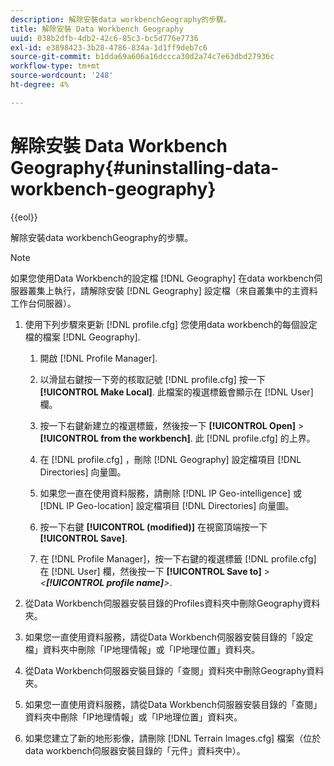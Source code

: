 ```yaml
---
description: 解除安裝data workbenchGeography的步驟。
title: 解除安裝 Data Workbench Geography
uuid: 038b2dfb-4db2-42c6-85c3-bc5d776e7736
exl-id: e3898423-3b28-4786-834a-1d1ff9deb7c6
source-git-commit: b1dda69a606a16dccca30d2a74c7e63dbd27936c
workflow-type: tm+mt
source-wordcount: '248'
ht-degree: 4%

---
```


# 解除安裝 Data Workbench Geography{#uninstalling-data-workbench-geography}

{{eol}}

解除安裝data workbenchGeography的步驟。

>[!NOTE]
>
>如果您使用Data Workbench的設定檔 [!DNL Geography] 在data workbench伺服器叢集上執行，請解除安裝 [!DNL Geography] 設定檔（來自叢集中的主資料工作台伺服器）。

1. 使用下列步驟來更新 [!DNL profile.cfg] 您使用data workbench的每個設定檔的檔案 [!DNL Geography].

   1. 開啟 [!DNL Profile Manager].
   1. 以滑鼠右鍵按一下旁的核取記號 [!DNL profile.cfg] 按一下 **[!UICONTROL Make Local]**. 此檔案的複選標籤會顯示在 [!DNL User] 欄。

   1. 按一下右鍵新建立的複選標籤，然後按一下 **[!UICONTROL Open]** > **[!UICONTROL from the workbench]**. 此 [!DNL profile.cfg] 的上界。

   1. 在 [!DNL profile.cfg] ，刪除 [!DNL Geography] 設定檔項目 [!DNL Directories] 向量圖。

   1. 如果您一直在使用資料服務，請刪除 [!DNL IP Geo-intelligence] 或 [!DNL IP Geo-location] 設定檔項目 [!DNL Directories] 向量圖。

   1. 按一下右鍵 **[!UICONTROL (modified)]** 在視窗頂端按一下 **[!UICONTROL Save]**.

   1. 在 [!DNL Profile Manager]，按一下右鍵的複選標籤 [!DNL profile.cfg] 在 [!DNL User] 欄，然後按一下 **[!UICONTROL Save to]** > *&lt;**[!UICONTROL profile name]**>*.

1. 從Data Workbench伺服器安裝目錄的Profiles資料夾中刪除Geography資料夾。
1. 如果您一直使用資料服務，請從Data Workbench伺服器安裝目錄的「設定檔」資料夾中刪除「IP地理情報」或「IP地理位置」資料夾。
1. 從Data Workbench伺服器安裝目錄的「查閱」資料夾中刪除Geography資料夾。
1. 如果您一直使用資料服務，請從Data Workbench伺服器安裝目錄的「查閱」資料夾中刪除「IP地理情報」或「IP地理位置」資料夾。
1. 如果您建立了新的地形影像，請刪除 [!DNL Terrain Images.cfg] 檔案（位於data workbench伺服器安裝目錄的「元件」資料夾中）。
